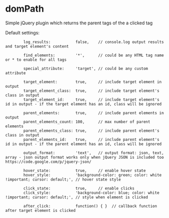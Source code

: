 domPath
=======

Simple jQuery plugin which returns the parent tags of the a clicked tag


Default settings:

            log_results:           false,    // console.log output results and target element's content 

            find_elements:         '*',      // could be any HTML tag name or * to enable for all tags

            special_attribute:     'target', // could be any custom attribute

            target_element:        true,     // include target element in output
            target_element_class:  true,     // include target element's class in output
            target_element_id:     true,     // include target element's id in output - if the target element has an id, class will be ignored

            parent_elements:       true,     // include parent elements in output
            parent_elements_count: 100,      // max number of parent elements
            parent_elements_class: true,     // include parent element's class in output
            parent_elements_id:    true,     // include parent element's id in output - if the parent element has an id, class will be ignored
            
            output_format:         'text',   // output format: json, text, array - json output format works only when jQuery JSON is included too https://code.google.com/p/jquery-json/

            hover_state:           true,     // enable hover state 
            hover_style:           'background-color: green; color: white !important; cursor: default;', // hover state style
            
            click_state:           true,     // enable clicks
            click_style:           'background-color: blue; color: white !important; cursor: default;', // style when element is clicked

            after_click:           function() { }  // callback function after target element is clicked
